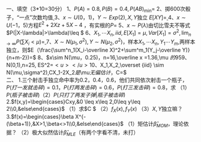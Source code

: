 一、填空（3*10=30分）
 1、$P(A)=0.8,P(B)=0.4,P(AB)_{\min}=$   <u>            </u>
 2、掷600次骰子，“一点”次数均值<u>             </u>
 3、$x\sim U(0，1)，Y\sim Exp(2) ,X,Y$独立  $E[XY]=$<u>            </u>
 4、$x\sim U(-1，5)$方程$E^2+2Xz+5X-4$ ，有实根的$P=$    <u>          </u>
 5、$x\sim P(\lambda)$由切比雪夫不等式$P(|X-\lambda|>\lambda)\leq $    <u>            </u>
 6、$X_1,\cdots X_n,iid,E[X_1]=\mu,Var [X_1]=\sigma^2,\lim_{n\to \infty}P
\left({\sum X_i<\mu}\right)=$<u>            </u>
 7、$X \sim N(\mu_1,\sigma^2),Y \sim N(\mu_2,\sigma^2)$，样本$X_1,\cdots X_n,Y_1\cdots Y_m,$两样本独立，则$E（\frac{\sum^n_1(X_i-\overline X)^2+\sum^m_1(Y_j-\overline Y)}{n+m-2})=$ <u>            </u>
 8、$x\sim N(\mu，0.25)，n=16,\overline x =1.36,\mu $的95%置信区间<u>           </u>
 9、$N(0,1),n=25, ES^2=$<u>              </u>
 10、$X_1,X_2,\overset {iid} \sim N(\mu,\sigma^2),CX_1-2X_2$是$\mu$无偏估计，$C=$ <u>             </u>  
 二、
 1.三个射击手独立命中率为$0.2，0.4，0.6$，他们共同依次射击一个瓶子，$P(打一发就击碎)=0.1$，$P(打两发击碎)=0.6$，$P(打三发击碎)=0.8$，求
 （1）$P(瓶子被击碎)$​
 （2）$P(只打了两发子弹|瓶子被击碎)$​
 2.$f(x,y)=\begin{cases}Cxy,&0 \leq x\leq 2,0\leq y\leq 2\\0,&else\end{cases}$
 （1）求$C
$
 （2）$f_X(x),f_Y(x)$
 （3）$X,Y$独立嘛？
 3.$f(x)=\begin{cases}\beta X^{-(\beta+1)},&X>1,\beta<>1\\0,&else\end{cases}$
 （1）矩估计$\widehat \beta_{MOM}$，理论依据？
 （2）极大似然估计$\widehat \beta_{MLE}$（有两个字看不清，未打）
 